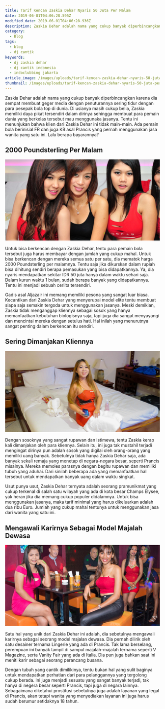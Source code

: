 ```yaml
---
title: Tarif Kencan Zaskia Dehar Nyaris 50 Juta Per Malam
date: 2019-06-01T04:06:28.595Z
modified_date: 2019-06-01T04:06:28.936Z
description: Zaskia Dehar adalah nama yang cukup banyak diperbincangkan karena dia sempat membuat geger media dengan penuturannya.
category:
  - Blog
tags:
  - blog
  - dj cantik
keywords:
  - dj zaskia dehar
  - dj cantik indonesia
  - indoclubbing jakarta
article_image: /images/uploads/tarif-kencan-zaskia-dehar-nyaris-50-juta-per-malam-3.jpg
thumbnail: /images/uploads/tarif-kencan-zaskia-dehar-nyaris-50-juta-per-malam-1-014.jpg
---
```

Zaskia Dehar adalah nama yang cukup banyak diperbincangkan karena dia sempat membuat geger media dengan penuturannya sering tidur dengan para pesepak bola top di dunia. Di usianya masih cukup belia, Zaskia memiliki daya pikat tersendiri dalam dirinya sehingga membuat para pemain dunia yang berkelas tersebut mau menggunaka jasanya. Tentu ini menunjukan bahwa klien dari Zaskia Dehar ini tidak main-main. Ada pemain bola berinisial FR dan juga KB asal Prancis yang pernah menggunakan jasa wanita yang satu ini. Lalu berapa bayarannya?



## 2000 Poundsterling Per Malam

![Tarif Kencan Zaskia Dehar Nyaris 50 Juta Per Malam](/images/uploads/tarif-kencan-zaskia-dehar-nyaris-50-juta-per-malam-3.jpg)

Untuk bisa berkencan dengan Zaskia Dehar, tentu para pemain bola tersebut juga harus membayar dengan jumlah yang cukup mahal. Untuk bisa berkencan dengan mereka semua satu per satu, dia mematok harga 2000 Poundsterling per malamnya. Tentu saja jika dikurskan dalam rupiah bisa dihitung sendiri berapa pemasukan yang bisa didapatkannya. Ya, dia nyaris mendapatkan sekitar IDR 50 juta hanya dalam waktu sehari saja. Dalam kurun waktu 1 bulan, sudah berapa banyak yang didapatkannya. Tentu ini menjadi sebuah ceriita tersendiri.

Gadis asal Aljazair ini memang memiliki pesona yang sangat luar biasa. Kecantikan dari Zaskia Dehar yang menyerupai model elite tentu membuat siapa saja semakin tergoda untuk menggunakan jasanya. Meski demikian, Zaskia tidak menganggap kliennya sebagai sosok yang hanya memanfaatkan kebutuhan biologisnya saja, tapi juga dia sangat menyayangi dan mencintai mereka dengan setulus hati. Hal inilah yang menurutnya sangat penting dalam berkencan itu sendiri.



## Sering Dimanjakan Kliennya

![Tarif Kencan Zaskia Dehar Nyaris 50 Juta Per Malam](/images/uploads/tarif-kencan-zaskia-dehar-nyaris-50-juta-per-malam-2.jpg)

Dengan sosoknya yang sangat rupawan dan istimewa, tentu Zaskia kerap kali dimanjakan oleh para kliennya. Selain itu, ini juga tak mustahil terjadi mengingat dirinya pun adalah sosok yang digilai oleh orang-orang yang memiliki uang banyak. Sebetulnya tidak hanya Zaskia Dehar saja, ada banyak sekali remaja yang menetap di negara-negara besar, seperti Prancis misalnya. Mereka memoles parasnya dengan begitu rupawan dan memiliki tubuh yang aduhai. Dari sinilah beberapa ada yang memanfaatkan hal tersebut untuk mendapatkan banyak uang dalam waktu singkat.

Usut punya usut, Zaskia Dehar ternyata adalah seorang pramunikmat yang cukup terkenal di salah satu wilayah yang ada di kota besar Champs Elysee, yak heran jika dia memang cukup populer didalamnya. Untuk bisa menggunakan jasanya, maka tarif minimal yang harus dikeluarkan adalah dua ribu Euro. Jumlah yang cukup mahal tentunya untuk menggunakan jasa dari wanita yang satu ini. 



## Mengawali Karirnya Sebagai Model Majalah Dewasa

![Tarif Kencan Zaskia Dehar Nyaris 50 Juta Per Malam](/images/uploads/tarif-kencan-zaskia-dehar-nyaris-50-juta-per-malam-1.jpg)

Satu hal yang unik dari Zaskia Dehar ini adalah, dia sebetulnya mengawali karirnya sebagai seorang model majalan dewasa. Dia pernah dilirik oleh satu desainer ternama Lingerie yang ada di Prancis. Tak lama berselang, perempuan ini banyak tampil di sampul majalah-majalah ternama seperti V Magazine, serta Vanity Fair yang ada di Italia. Dia pun juga bahkan saat ini meniti karir sebagai seorang perancang busana. 

Dengan tubuh yang cantik dimilikinya, tentu bukan hal yang sulit baginya untuk mendapatkan perhatian dari para pelanggannya yang tergolong cukup berada. Ini juga menjadi sesuatu yang sangat banyak terjadi, tak hanya di negera besar seperti Prancis, tapi juga di negara lainnya. Sebagaimana diketahui prostitusi sebetulnya juga adalah layanan yang legal di Prancis, akan tetapi wanita yang menyediakan layanan ini juga harus sudah berumur setidaknya 18 tahun.
